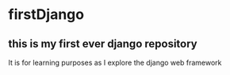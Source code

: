 # firstDjango

## this is my first ever django repository
It is for learning purposes as I explore the django web framework
